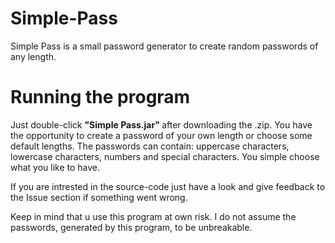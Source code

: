 # Simple-Pass
Simple Pass is a small password generator to create random passwords of any length.

# Running the program
Just double-click <b> "Simple Pass.jar" </b> after downloading the .zip.
You have the opportunity to create a password of your own length or choose some default lengths. The passwords can contain: uppercase characters, lowercase characters, numbers and special characters. You simple choose what you like to have. 

If you are intrested in the source-code just have a look and give feedback to the Issue section if something went wrong.

Keep in mind that u use this program at own risk. I do not assume the passwords, generated by this program, to be unbreakable.
